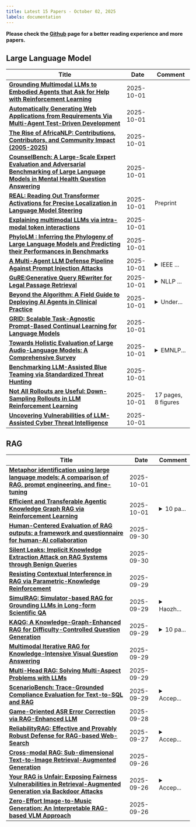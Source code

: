 ```yaml
---
title: Latest 15 Papers - October 02, 2025
labels: documentation
---
```

**Please check the [Github](https://github.com/zezhishao/MTS_Daily_ArXiv) page for a better reading experience and more papers.**

## Large Language Model
| **Title** | **Date** | **Comment** |
| --- | --- | --- |
| **[Grounding Multimodal LLMs to Embodied Agents that Ask for Help with Reinforcement Learning](http://arxiv.org/abs/2504.00907v4)** | 2025-10-01 |  |
| **[Automatically Generating Web Applications from Requirements Via Multi-Agent Test-Driven Development](http://arxiv.org/abs/2509.25297v2)** | 2025-10-01 |  |
| **[The Rise of AfricaNLP: Contributions, Contributors, and Community Impact (2005-2025)](http://arxiv.org/abs/2509.25477v2)** | 2025-10-01 |  |
| **[CounselBench: A Large-Scale Expert Evaluation and Adversarial Benchmarking of Large Language Models in Mental Health Question Answering](http://arxiv.org/abs/2506.08584v2)** | 2025-10-01 |  |
| **[REAL: Reading Out Transformer Activations for Precise Localization in Language Model Steering](http://arxiv.org/abs/2506.08359v2)** | 2025-10-01 | Preprint |
| **[Explaining multimodal LLMs via intra-modal token interactions](http://arxiv.org/abs/2509.22415v2)** | 2025-10-01 |  |
| **[PhyloLM : Inferring the Phylogeny of Large Language Models and Predicting their Performances in Benchmarks](http://arxiv.org/abs/2404.04671v4)** | 2025-10-01 |  |
| **[A Multi-Agent LLM Defense Pipeline Against Prompt Injection Attacks](http://arxiv.org/abs/2509.14285v2)** | 2025-10-01 | <details><summary>IEEE ...</summary><p>IEEE Conference standard paper</p></details> |
| **[GuRE:Generative Query REwriter for Legal Passage Retrieval](http://arxiv.org/abs/2505.12950v2)** | 2025-10-01 | <details><summary>NLLP ...</summary><p>NLLP Workshop at EMNLP 2025</p></details> |
| **[Beyond the Algorithm: A Field Guide to Deploying AI Agents in Clinical Practice](http://arxiv.org/abs/2509.26153v2)** | 2025-10-01 | <details><summary>Under...</summary><p>Under review. 5 Tables, 2 Figures</p></details> |
| **[GRID: Scalable Task-Agnostic Prompt-Based Continual Learning for Language Models](http://arxiv.org/abs/2507.14725v3)** | 2025-10-01 |  |
| **[Towards Holistic Evaluation of Large Audio-Language Models: A Comprehensive Survey](http://arxiv.org/abs/2505.15957v3)** | 2025-10-01 | <details><summary>EMNLP...</summary><p>EMNLP 2025 (Main). Project Website: https://github.com/ckyang1124/LALM-Evaluation-Survey</p></details> |
| **[Benchmarking LLM-Assisted Blue Teaming via Standardized Threat Hunting](http://arxiv.org/abs/2509.23571v2)** | 2025-10-01 |  |
| **[Not All Rollouts are Useful: Down-Sampling Rollouts in LLM Reinforcement Learning](http://arxiv.org/abs/2504.13818v3)** | 2025-10-01 | 17 pages, 8 figures |
| **[Uncovering Vulnerabilities of LLM-Assisted Cyber Threat Intelligence](http://arxiv.org/abs/2509.23573v2)** | 2025-10-01 |  |

## RAG
| **Title** | **Date** | **Comment** |
| --- | --- | --- |
| **[Metaphor identification using large language models: A comparison of RAG, prompt engineering, and fine-tuning](http://arxiv.org/abs/2509.24866v2)** | 2025-10-01 |  |
| **[Efficient and Transferable Agentic Knowledge Graph RAG via Reinforcement Learning](http://arxiv.org/abs/2509.26383v2)** | 2025-10-01 | <details><summary>10 pa...</summary><p>10 pages, 5 figures. Submitted to ICLR 2026</p></details> |
| **[Human-Centered Evaluation of RAG outputs: a framework and questionnaire for human-AI collaboration](http://arxiv.org/abs/2509.26205v1)** | 2025-09-30 |  |
| **[Silent Leaks: Implicit Knowledge Extraction Attack on RAG Systems through Benign Queries](http://arxiv.org/abs/2505.15420v2)** | 2025-09-30 |  |
| **[Resisting Contextual Interference in RAG via Parametric-Knowledge Reinforcement](http://arxiv.org/abs/2506.05154v3)** | 2025-09-29 |  |
| **[SimulRAG: Simulator-based RAG for Grounding LLMs in Long-form Scientific QA](http://arxiv.org/abs/2509.25459v1)** | 2025-09-29 | <details><summary>Haozh...</summary><p>Haozhou Xu and Dongxia Wu are co-first authors</p></details> |
| **[KAQG: A Knowledge-Graph-Enhanced RAG for Difficulty-Controlled Question Generation](http://arxiv.org/abs/2505.07618v2)** | 2025-09-29 | <details><summary>10 pa...</summary><p>10 pages, 4 figures and 6 tables</p></details> |
| **[Multimodal Iterative RAG for Knowledge-Intensive Visual Question Answering](http://arxiv.org/abs/2509.00798v4)** | 2025-09-29 |  |
| **[Multi-Head RAG: Solving Multi-Aspect Problems with LLMs](http://arxiv.org/abs/2406.05085v5)** | 2025-09-29 |  |
| **[ScenarioBench: Trace-Grounded Compliance Evaluation for Text-to-SQL and RAG](http://arxiv.org/abs/2509.24212v1)** | 2025-09-29 | <details><summary>Accep...</summary><p>Accepted for presentation at the LLMs Meet Databases (LMD) Workshop, 35th IEEE International Conference on Collaborative Advances in Software and Computing, 2025. Workshop website: https://sites.google.com/view/lmd2025/home</p></details> |
| **[Game-Oriented ASR Error Correction via RAG-Enhanced LLM](http://arxiv.org/abs/2509.23630v1)** | 2025-09-28 |  |
| **[ReliabilityRAG: Effective and Provably Robust Defense for RAG-based Web-Search](http://arxiv.org/abs/2509.23519v1)** | 2025-09-27 | <details><summary>Accep...</summary><p>Accepted to NeurIPS 2025</p></details> |
| **[Cross-modal RAG: Sub-dimensional Text-to-Image Retrieval-Augmented Generation](http://arxiv.org/abs/2505.21956v3)** | 2025-09-26 |  |
| **[Your RAG is Unfair: Exposing Fairness Vulnerabilities in Retrieval-Augmented Generation via Backdoor Attacks](http://arxiv.org/abs/2509.22486v1)** | 2025-09-26 | <details><summary>Accep...</summary><p>Accepted by EMNLP 2025</p></details> |
| **[Zero-Effort Image-to-Music Generation: An Interpretable RAG-based VLM Approach](http://arxiv.org/abs/2509.22378v1)** | 2025-09-26 |  |

